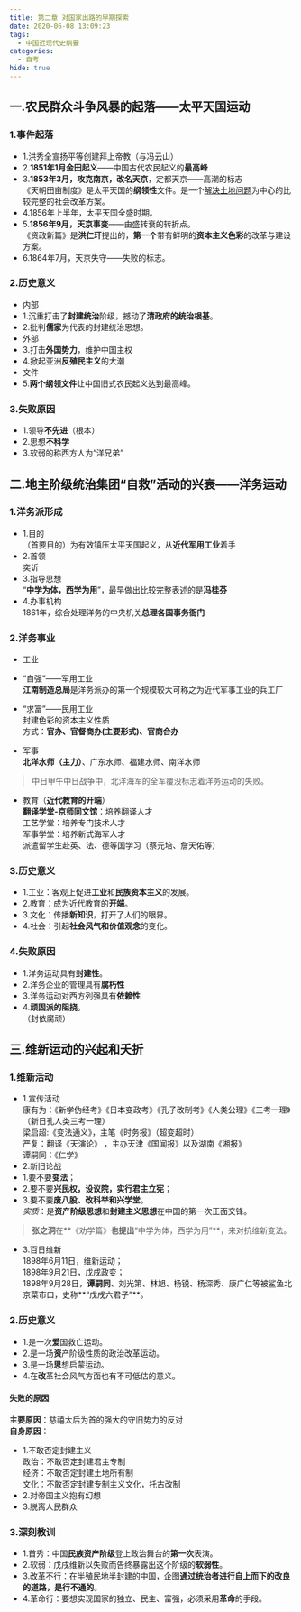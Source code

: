 ```yaml
---
title: 第二章 对国家出路的早期探索
date: 2020-06-08 13:09:23
tags: 
  - 中国近现代史纲要
categories:
  - 自考
hide: true
---
```

## 一.农民群众斗争风暴的起落——太平天国运动

### 1.事件起落
- 1.洪秀全宣扬平等创建拜上帝教（与冯云山）
- 2.**1851年1月金田起义**——中国古代农民起义的**最高峰**
- 3.**1853年3月，攻克南京，改名天京**，定都天京——高潮的标志   
《天朝田亩制度》是太平天国的**纲领性**文件。是一个<u>解决土地问题</u>为中心的比较完整的社会改革方案。
- 4.1856年上半年，太平天国全盛时期。
- 5.**1856年9月，天京事变**——由盛转衰的转折点。  
《资政新篇》是**洪仁玕**提出的，**第一个**带有鲜明的**资本主义色彩**的改革与建设方案。
- 6.1864年7月，天京失守——失败的标志。
 
### 2.历史意义
- 内部
 - 1.沉重打击了**封建统治**阶级，撼动了**清政府的统治根基**。
 - 2.批判**儒家**为代表的封建统治思想。
- 外部
 - 3.打击**外国势力**，维护中国主权
 - 4.掀起亚洲**反殖民主义**的大潮
- 文件
 - 5.**两个纲领文件**让中国旧式农民起义达到最高峰。
 
### 3.失败原因
- 1.领导**不先进**（根本）
- 2.思想**不科学**
- 3.软弱的称西方人为“洋兄弟”

## 二.地主阶级统治集团“自救”活动的兴衰——洋务运动

### 1.洋务派形成
- 1.目的  
（首要目的）为有效镇压太平天国起义，从**近代军用工业**着手
- 2.首领  
奕䜣
- 3.指导思想  
“**中学为体，西学为用**”，最早做出比较完整表述的是**冯桂芬**
- 4.办事机构  
1861年，综合处理洋务的中央机关**总理各国事务衙门**

### 2.洋务事业
- 工业
 - “自强”——军用工业  
 **江南制造总局**是洋务派办的第一个规模较大可称之为近代军事工业的兵工厂
 - “求富”——民用工业   
封建色彩的资本主义性质  
方式：**官办、官督商办(主要形式)、官商合办** 

- 军事  
**北洋水师（主力）**、广东水师、福建水师、南洋水师


>中日甲午中日战争中，北洋海军的全军覆没标志着洋务运动的失败。

- 教育（**近代教育的开端**）  
**翻译学堂-京师同文馆**：培养翻译人才  
工艺学堂：培养专门技术人才  
军事学堂：培养新式海军人才  
派遣留学生赴英、法、德等国学习（蔡元培、詹天佑等）

### 3.历史意义
- 1.工业：客观上促进**工业**和**民族资本主义**的发展。
- 2.教育：成为近代教育的**开端**。
- 3.文化：传播**新知识**，打开了人们的眼界。
- 4.社会：引起**社会风气和价值观念**的变化。

### 4.失败原因
- 1.洋务运动具有**封建性**。
- 2.洋务企业的管理具有**腐朽性**
- 3.洋务运动对西方列强具有**依赖性**
- 4.**顽固派的阻挠**。  
（封依腐顽）

## 三.维新运动的兴起和夭折
### 1.维新活动
- 1.宣传活动  
康有为：《新学伪经考》《日本变政考》《孔子改制考》《人类公理》《三考一理》（新日孔人类三考一理）    
梁启超:《变法通义》，主笔《时务报》（超变超时）    
严复：翻译《天演论》 ，主办天津《国闻报》以及湖南《湘报》  
谭嗣同：《仁学》
- 2.新旧论战
 - 1.要不要**变法**；
 - 2.要不要**兴民权，设议院，实行君主立宪**；
 - 3.要不要**废八股、改科举和兴学堂**。  
 *实质*：是**资产阶级思想**和**封建主义思想**在中国的第一次正面交锋。


>**张之洞**在**《劝学篇》**也提出**“中学为体，西学为用”**，来对抗维新变法。
- 3.百日维新  
1898年6月11日，维新运动；  
1898年9月21日，戊戌政变；   
1898年9月28日，**谭嗣同**、刘光第、林旭、杨锐、杨深秀、康广仁等被鲨鱼北京菜市口，史称**“戊戌六君子”**。
### 2.历史意义
- 1.是一次**爱**国救亡运动。
- 2.是一场**资**产阶级性质的政治改革运动。
- 3.是一场**思**想启蒙运动。
- 4.在**改**革社会风气方面也有不可低估的意义。

#### 失败的原因
**主要原因**：慈禧太后为首的强大的守旧势力的反对  
**自身原因**：
 - 1.不敢否定封建主义  
 政治：不敢否定封建君主专制  
 经济：不敢否定封建土地所有制  
 文化：不敢否定封建专制主义文化，托古改制
 - 2.对帝国主义抱有幻想
 - 3.脱离人民群众
 
### 3.深刻教训
 - 1.首秀：中国**民族资产阶级**登上政治舞台的**第一次**表演。
 - 2.软弱：戊戌维新以失败而告终暴露出这个阶级的**软弱性**。
 - 3.改革不行：在半殖民地半封建的中国，企图**通过统治者进行自上而下的改良的道路，是行不通的**。
 - 4.革命行：要想实现国家的独立、民主、富强，必须采用**革命**的手段。